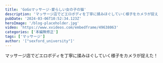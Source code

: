 ```yaml
---
title: 'GoGoマッサージ-愛らしい女の子の猫'
description: 'マッサージ店でどエロボディを丁寧に揉みほぐしていく様子をカメラが捉えた！'
pubDate: '2024-03-06T10:52:34.123Z'
heroImage: '/blog-placeholder.jpg'
video: 'https://www.xvideos.com/embedframe/49638063'
categories: ['本編無修正']
tags: ['マッサージ']
author: '["sexford_university"]'
---
```


マッサージ店でどエロボディを丁寧に揉みほぐしていく様子をカメラが捉えた！
